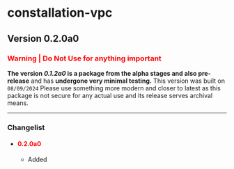 # constallation-vpc
## Version 0.2.0a0
### **<span style="color:red;">Warning | Do Not Use for anything important</span>**
**The version _0.1.2a0_ is a package from the alpha stages and also pre-release** and has **undergone very minimal testing.** This version was built on `08/09/2024` Please use something more modern and closer to latest as this package is not secure for any actual use and its release serves archival means. 

***
### Changelist
- #### **<span style="color:red;">0.2.0a0</span>**
  - Added